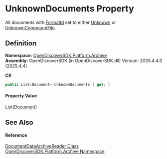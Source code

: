 # UnknownDocuments Property


All documents with <a href="04a7f5f8-7155-e7aa-f716-b1e9e0b016b2">FormatId</a> set to either <a href="6f1047fb-7367-c09c-5621-ae7632c8404b">Unknown</a> or <a href="6f1047fb-7367-c09c-5621-ae7632c8404b">UnknownCompoundFile</a>.



## Definition
**Namespace:** <a href="8fac0511-5eca-a179-d28a-c0a07e46597f">OpenDiscoverSDK.Platform.Archive</a>  
**Assembly:** OpenDiscoverSDK (in OpenDiscoverSDK.dll) Version: 2025.4.4.0 (2025.4.4)

**C#**
``` C#
public List<Document> UnknownDocuments { get; }
```



#### Property Value
List(<a href="1ada9969-add0-f951-f601-f7107618fb9d">Document</a>)

## See Also


#### Reference
<a href="2a65ab11-cb67-f74a-b87a-61814d9c3b11">DocumentDataArchiveReader Class</a>  
<a href="8fac0511-5eca-a179-d28a-c0a07e46597f">OpenDiscoverSDK.Platform.Archive Namespace</a>  
